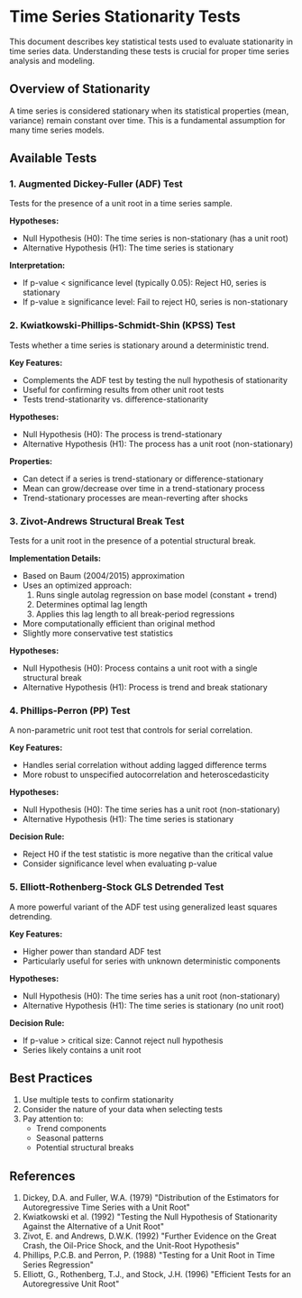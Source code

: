 # Time Series Stationarity Tests

This document describes key statistical tests used to evaluate stationarity in time series data. Understanding these tests is crucial for proper time series analysis and modeling.

## Overview of Stationarity

A time series is considered stationary when its statistical properties (mean, variance) remain constant over time. This is a fundamental assumption for many time series models.

## Available Tests

### 1. Augmented Dickey-Fuller (ADF) Test

Tests for the presence of a unit root in a time series sample.

**Hypotheses:**
- Null Hypothesis (H0): The time series is non-stationary (has a unit root)
- Alternative Hypothesis (H1): The time series is stationary

**Interpretation:**
- If p-value < significance level (typically 0.05): Reject H0, series is stationary
- If p-value ≥ significance level: Fail to reject H0, series is non-stationary

### 2. Kwiatkowski-Phillips-Schmidt-Shin (KPSS) Test

Tests whether a time series is stationary around a deterministic trend.

**Key Features:**
- Complements the ADF test by testing the null hypothesis of stationarity
- Useful for confirming results from other unit root tests
- Tests trend-stationarity vs. difference-stationarity

**Hypotheses:**
- Null Hypothesis (H0): The process is trend-stationary
- Alternative Hypothesis (H1): The process has a unit root (non-stationary)

**Properties:**
- Can detect if a series is trend-stationary or difference-stationary
- Mean can grow/decrease over time in a trend-stationary process
- Trend-stationary processes are mean-reverting after shocks

### 3. Zivot-Andrews Structural Break Test

Tests for a unit root in the presence of a potential structural break.

**Implementation Details:**
- Based on Baum (2004/2015) approximation
- Uses an optimized approach:
  1. Runs single autolag regression on base model (constant + trend)
  2. Determines optimal lag length
  3. Applies this lag length to all break-period regressions
- More computationally efficient than original method
- Slightly more conservative test statistics

**Hypotheses:**
- Null Hypothesis (H0): Process contains a unit root with a single structural break
- Alternative Hypothesis (H1): Process is trend and break stationary

### 4. Phillips-Perron (PP) Test

A non-parametric unit root test that controls for serial correlation.

**Key Features:**
- Handles serial correlation without adding lagged difference terms
- More robust to unspecified autocorrelation and heteroscedasticity

**Hypotheses:**
- Null Hypothesis (H0): The time series has a unit root (non-stationary)
- Alternative Hypothesis (H1): The time series is stationary

**Decision Rule:**
- Reject H0 if the test statistic is more negative than the critical value
- Consider significance level when evaluating p-value

### 5. Elliott-Rothenberg-Stock GLS Detrended Test

A more powerful variant of the ADF test using generalized least squares detrending.

**Key Features:**
- Higher power than standard ADF test
- Particularly useful for series with unknown deterministic components

**Hypotheses:**
- Null Hypothesis (H0): The time series has a unit root (non-stationary)
- Alternative Hypothesis (H1): The time series is stationary (no unit root)

**Decision Rule:**
- If p-value > critical size: Cannot reject null hypothesis
- Series likely contains a unit root

## Best Practices

1. Use multiple tests to confirm stationarity
2. Consider the nature of your data when selecting tests
3. Pay attention to:
   - Trend components
   - Seasonal patterns
   - Potential structural breaks

## References

1. Dickey, D.A. and Fuller, W.A. (1979) "Distribution of the Estimators for Autoregressive Time Series with a Unit Root"
2. Kwiatkowski et al. (1992) "Testing the Null Hypothesis of Stationarity Against the Alternative of a Unit Root"
3. Zivot, E. and Andrews, D.W.K. (1992) "Further Evidence on the Great Crash, the Oil-Price Shock, and the Unit-Root Hypothesis"
4. Phillips, P.C.B. and Perron, P. (1988) "Testing for a Unit Root in Time Series Regression"
5. Elliott, G., Rothenberg, T.J., and Stock, J.H. (1996) "Efficient Tests for an Autoregressive Unit Root"